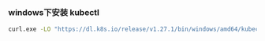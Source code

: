 ### windows下安装 kubectl
```bash
curl.exe -LO "https://dl.k8s.io/release/v1.27.1/bin/windows/amd64/kubectl.exe"
```